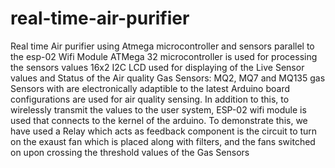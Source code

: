 # real-time-air-purifier
Real time Air purifier using Atmega microcontroller and sensors parallel to the esp-02 Wifi Module
ATMega 32 microcontroller is used for processing the sensors values
16x2 I2C LCD used for displaying of the Live Sensor values and Status of the Air quality
Gas Sensors: MQ2, MQ7 and MQ135 gas Sensors with are electronically adaptible to the latest Arduino board configurations are used for air quality sensing.
In addition to this, to wirelessly transmit the values to the user system, ESP-02 wifi module is used that connects to the kernel of the arduino.
To demonstrate this, we have used a Relay which acts as feedback component is the circuit to turn on the exaust fan which is placed along with filters, and the fans switched on upon crossing the threshold values of the Gas Sensors



